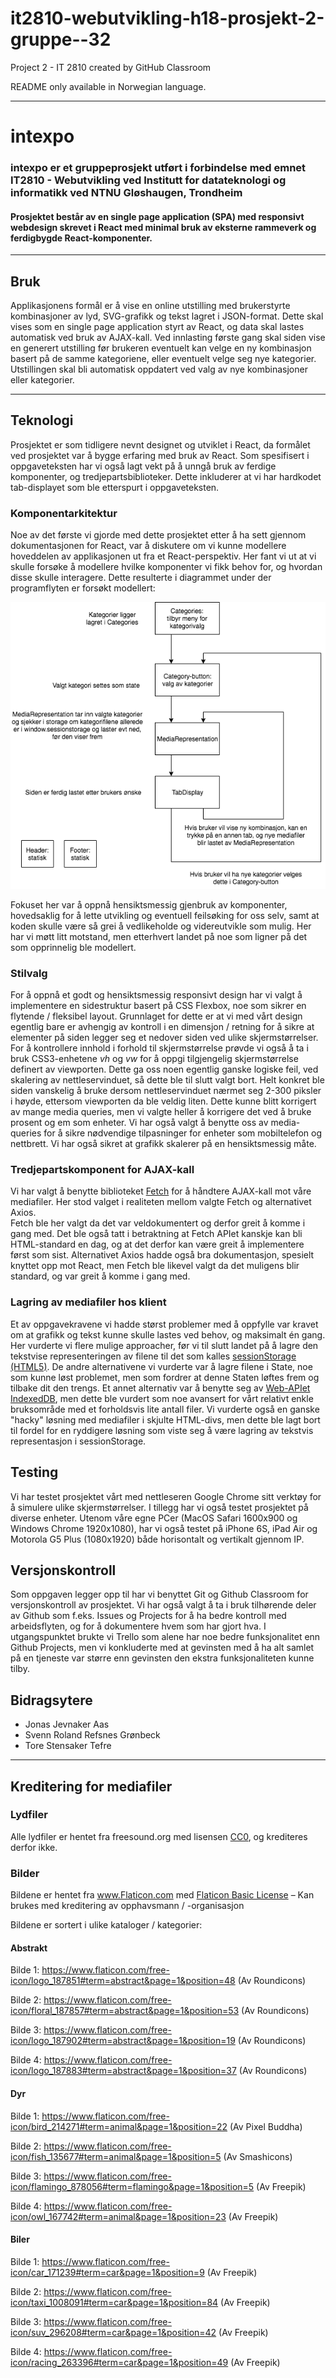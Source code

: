 # it2810-webutvikling-h18-prosjekt-2-gruppe--32
Project 2 - IT 2810 created by GitHub Classroom  

README only available in Norwegian language.

---

# intexpo


### intexpo er et gruppeprosjekt utført i forbindelse med emnet IT2810 - Webutvikling ved Institutt for datateknologi og informatikk ved NTNU Gløshaugen, Trondheim


#### Prosjektet består av en single page application (SPA) med responsivt webdesign skrevet i React med minimal bruk av eksterne rammeverk og ferdigbygde React-komponenter.


---


## Bruk
Applikasjonens formål er å vise en online utstilling med brukerstyrte kombinasjoner av lyd, SVG-grafikk og tekst lagret i JSON-format. 
Dette skal vises som en single page application styrt av React, og data skal lastes automatisk ved bruk av AJAX-kall. 
Ved innlasting første gang skal siden vise en generert utstilling før brukeren eventuelt kan velge en ny kombinasjon basert på de samme kategoriene, eller eventuelt velge seg nye kategorier. 
Utstillingen skal bli automatisk oppdatert ved valg av nye kombinasjoner eller kategorier.


---


## Teknologi
Prosjektet er som tidligere nevnt designet og utviklet i React, da formålet ved prosjektet var å bygge erfaring med bruk av React. 
Som spesifisert i oppgaveteksten har vi også lagt vekt på å unngå bruk av ferdige komponenter, og tredjepartsbiblioteker.
Dette inkluderer at vi har hardkodet tab-displayet som ble etterspurt i oppgaveteksten.


### Komponentarkitektur
Noe av det første vi gjorde med dette prosjektet etter å ha sett gjennom dokumentasjonen for React, var å diskutere om vi kunne modellere hoveddelen av applikasjonen ut fra et React-perspektiv.
Her fant vi ut at vi skulle forsøke å modellere hvilke komponenter vi fikk behov for, og hvordan disse skulle interagere.
Dette resulterte i diagrammet under der programflyten er forsøkt modellert:


![Diagram for komponentarkitektur](final_components.png "Komponentarkitektur")


Fokuset her var å oppnå hensiktsmessig gjenbruk av komponenter, hovedsaklig for å lette utvikling og eventuell feilsøking for oss selv, samt at koden skulle være så grei å vedlikeholde og videreutvikle som mulig. 
Her har vi møtt litt motstand, men etterhvert landet på noe som ligner på det som opprinnelig ble modellert. 


### Stilvalg
For å oppnå et godt og hensiktsmessig responsivt design har vi valgt å implementere en sidestruktur basert på CSS Flexbox, noe som sikrer en flytende / fleksibel layout.
Grunnlaget for dette er at vi med vårt design egentlig bare er avhengig av kontroll i en dimensjon / retning for å sikre at elementer på siden legger seg et nedover siden ved ulike skjermstørrelser. 
For å kontrollere innhold i forhold til skjermstørrelse prøvde vi også å ta i bruk CSS3-enhetene *vh* og *vw* for å oppgi tilgjengelig skjermstørrelse definert av viewporten. Dette ga oss noen egentlig ganske logiske feil, ved skalering av nettleservinduet, så dette ble til slutt valgt bort.
Helt konkret ble siden vanskelig å bruke dersom nettleservinduet nærmet seg 2-300 piksler i høyde, ettersom viewporten da ble veldig liten.
Dette kunne blitt korrigert av mange media queries, men vi valgte heller å korrigere det ved å bruke prosent og em som enheter.
Vi har også valgt å benytte oss av media-queries for å sikre nødvendige tilpasninger for enheter som mobiltelefon og nettbrett. 
Vi har også sikret at grafikk skalerer på en hensiktsmessig måte.


### Tredjepartskomponent for AJAX-kall
Vi har valgt å benytte biblioteket [Fetch](https://developer.mozilla.org/en-US/docs/Web/API/Fetch_API) for å håndtere AJAX-kall mot våre mediafiler.
Her stod valget i realiteten mellom valgte Fetch og alternativet Axios.  
Fetch ble her valgt da det var veldokumentert og derfor greit å komme i gang med. 
Det ble også tatt i betraktning at Fetch APIet kanskje kan bli HTML-standard en dag, og at det derfor kan være greit å implementere først som sist. 
Alternativet Axios hadde også bra dokumentasjon, spesielt knyttet opp mot React, men Fetch ble likevel valgt da det muligens blir standard, og var greit å komme i gang med.


### Lagring av mediafiler hos klient
Et av oppgavekravene vi hadde størst problemer med å oppfylle var kravet om at grafikk og tekst kunne skulle lastes ved behov, og maksimalt én gang. 
Her vurderte vi flere mulige approacher, før vi til slutt landet på å lagre den tekstvise representeringen av filene til det som kalles [sessionStorage (HTML5)](https://developer.mozilla.org/en-US/docs/Web/API/Web_Storage_API/Using_the_Web_Storage_API). 
De andre alternativene vi vurderte var å lagre filene i State, noe som kunne løst problemet, men som fordrer at denne Staten løftes frem og tilbake dit den trengs. 
Et annet alternativ var å benytte seg av [Web-APIet IndexedDB](https://developer.mozilla.org/en-US/docs/Web/API/IndexedDB_API), men dette ble vurdert som noe avansert for vårt relativt enkle bruksområde med et forholdsvis lite antall filer. 
Vi vurderte også en ganske "hacky" løsning med mediafiler i skjulte HTML-divs, men dette ble lagt bort til fordel for en ryddigere løsning som viste seg å være lagring av tekstvis representasjon i sessionStorage.


## Testing
Vi har testet prosjektet vårt med nettleseren Google Chrome sitt verktøy for å simulere ulike skjermstørrelser. 
I tillegg har vi også testet prosjektet på diverse enheter. 
Utenom våre egne PCer (MacOS Safari 1600x900 og Windows Chrome 1920x1080), har vi også testet på iPhone 6S, iPad Air og Motorola G5 Plus (1080x1920) både horisontalt og vertikalt gjennom IP.


## Versjonskontroll
Som oppgaven legger opp til har vi benyttet Git og Github Classroom for versjonskontroll av prosjektet.
Vi har også valgt å ta i bruk tilhørende deler av Github som f.eks. Issues og Projects for å ha bedre kontroll med arbeidsflyten, og for å dokumentere hvem som har gjort hva. I utgangspunktet brukte vi Trello som alene har noe bedre funksjonalitet enn Github Projects, men vi konkluderte med at gevinsten med å ha alt samlet på en tjeneste var større enn gevinsten den ekstra funksjonaliteten kunne tilby.


## Bidragsytere
- Jonas Jevnaker Aas
- Svenn Roland Refsnes Grønbeck
- Tore Stensaker Tefre


---


## Kreditering for mediafiler

### Lydfiler

Alle lydfiler er hentet fra freesound.org med lisensen [CC0](https://creativecommons.org/share-your-work/public-domain/cc0/), og krediteres derfor ikke.

### Bilder
Bildene er hentet fra www.Flaticon.com med [Flaticon Basic License](https://file000.flaticon.com/downloads/license/license.pdf) – Kan brukes med kreditering av opphavsmann / -organisasjon 

Bildene er sortert i ulike kataloger / kategorier:


#### Abstrakt

Bilde 1: https://www.flaticon.com/free-icon/logo_187851#term=abstract&page=1&position=48 (Av Roundicons)

Bilde 2: https://www.flaticon.com/free-icon/floral_187857#term=abstract&page=1&position=53 (Av Roundicons)

Bilde 3: https://www.flaticon.com/free-icon/logo_187902#term=abstract&page=1&position=19 (Av Roundicons)

Bilde 4: https://www.flaticon.com/free-icon/logo_187883#term=abstract&page=1&position=37 (Av Roundicons)


#### Dyr

Bilde 1: https://www.flaticon.com/free-icon/bird_214271#term=animal&page=1&position=22 (Av Pixel Buddha)

Bilde 2: https://www.flaticon.com/free-icon/fish_135677#term=animal&page=1&position=5 (Av Smashicons) 

Bilde 3: https://www.flaticon.com/free-icon/flamingo_878056#term=flamingo&page=1&position=5 (Av Freepik)

Bilde 4: https://www.flaticon.com/free-icon/owl_167742#term=animal&page=1&position=23 (Av Freepik) 


#### Biler

Bilde 1: https://www.flaticon.com/free-icon/car_171239#term=car&page=1&position=9 (Av Freepik)

Bilde 2: https://www.flaticon.com/free-icon/taxi_1008091#term=car&page=1&position=84 (Av Freepik) 

Bilde 3: https://www.flaticon.com/free-icon/suv_296208#term=car&page=1&position=42 (Av Freepik)

Bilde 4: https://www.flaticon.com/free-icon/racing_263396#term=car&page=1&position=49 (Av Freepik)
